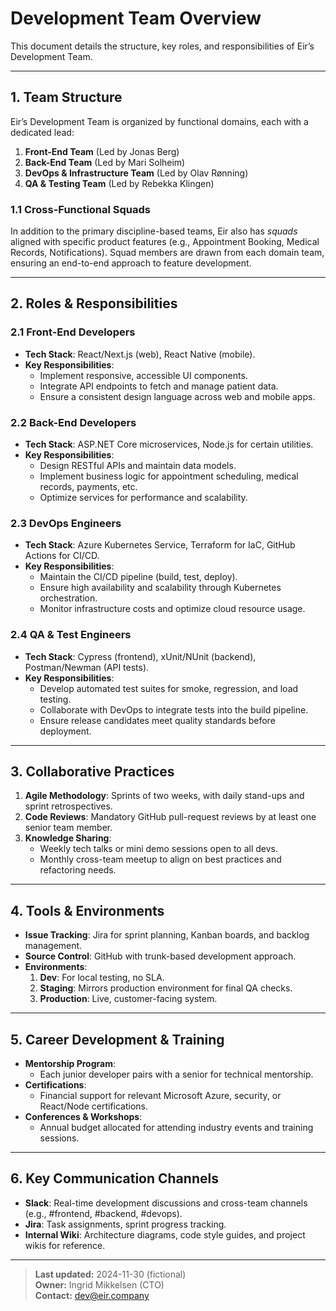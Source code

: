# Development Team Overview

This document details the structure, key roles, and responsibilities of Eir’s Development Team.

---

## 1. Team Structure

Eir’s Development Team is organized by functional domains, each with a dedicated lead:

1. **Front-End Team** (Led by Jonas Berg)
2. **Back-End Team** (Led by Mari Solheim)
3. **DevOps & Infrastructure Team** (Led by Olav Rønning)
4. **QA & Testing Team** (Led by Rebekka Klingen)

### 1.1 Cross-Functional Squads

In addition to the primary discipline-based teams, Eir also has _squads_ aligned with specific product features (e.g., Appointment Booking, Medical Records, Notifications). Squad members are drawn from each domain team, ensuring an end-to-end approach to feature development.

---

## 2. Roles & Responsibilities

### 2.1 Front-End Developers

- **Tech Stack**: React/Next.js (web), React Native (mobile).
- **Key Responsibilities**:
  - Implement responsive, accessible UI components.
  - Integrate API endpoints to fetch and manage patient data.
  - Ensure a consistent design language across web and mobile apps.

### 2.2 Back-End Developers

- **Tech Stack**: ASP.NET Core microservices, Node.js for certain utilities.
- **Key Responsibilities**:
  - Design RESTful APIs and maintain data models.
  - Implement business logic for appointment scheduling, medical records, payments, etc.
  - Optimize services for performance and scalability.

### 2.3 DevOps Engineers

- **Tech Stack**: Azure Kubernetes Service, Terraform for IaC, GitHub Actions for CI/CD.
- **Key Responsibilities**:
  - Maintain the CI/CD pipeline (build, test, deploy).
  - Ensure high availability and scalability through Kubernetes orchestration.
  - Monitor infrastructure costs and optimize cloud resource usage.

### 2.4 QA & Test Engineers

- **Tech Stack**: Cypress (frontend), xUnit/NUnit (backend), Postman/Newman (API tests).
- **Key Responsibilities**:
  - Develop automated test suites for smoke, regression, and load testing.
  - Collaborate with DevOps to integrate tests into the build pipeline.
  - Ensure release candidates meet quality standards before deployment.

---

## 3. Collaborative Practices

1. **Agile Methodology**: Sprints of two weeks, with daily stand-ups and sprint retrospectives.
2. **Code Reviews**: Mandatory GitHub pull-request reviews by at least one senior team member.
3. **Knowledge Sharing**:
   - Weekly tech talks or mini demo sessions open to all devs.
   - Monthly cross-team meetup to align on best practices and refactoring needs.

---

## 4. Tools & Environments

- **Issue Tracking**: Jira for sprint planning, Kanban boards, and backlog management.
- **Source Control**: GitHub with trunk-based development approach.
- **Environments**:
  1. **Dev**: For local testing, no SLA.
  2. **Staging**: Mirrors production environment for final QA checks.
  3. **Production**: Live, customer-facing system.

---

## 5. Career Development & Training

- **Mentorship Program**:
  - Each junior developer pairs with a senior for technical mentorship.
- **Certifications**:
  - Financial support for relevant Microsoft Azure, security, or React/Node certifications.
- **Conferences & Workshops**:
  - Annual budget allocated for attending industry events and training sessions.

---

## 6. Key Communication Channels

- **Slack**: Real-time development discussions and cross-team channels (e.g., #frontend, #backend, #devops).
- **Jira**: Task assignments, sprint progress tracking.
- **Internal Wiki**: Architecture diagrams, code style guides, and project wikis for reference.

---

> **Last updated:** 2024-11-30 (fictional)  
> **Owner:** Ingrid Mikkelsen (CTO)  
> **Contact:** dev@eir.company
